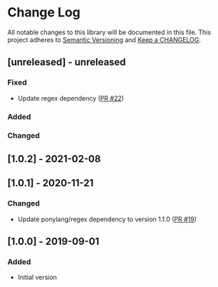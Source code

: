 # Change Log

All notable changes to this library will be documented in this file. This project adheres to [Semantic Versioning](http://semver.org/) and [Keep a CHANGELOG](http://keepachangelog.com/).

## [unreleased] - unreleased

### Fixed

- Update regex dependency ([PR #22](https://github.com/ponylang/glob/pull/22))

### Added


### Changed


## [1.0.2] - 2021-02-08

## [1.0.1] - 2020-11-21

### Changed

- Update ponylang/regex dependency to version 1.1.0 ([PR #19](https://github.com/ponylang/glob/pull/19))

## [1.0.0] - 2019-09-01

### Added

- Initial version

